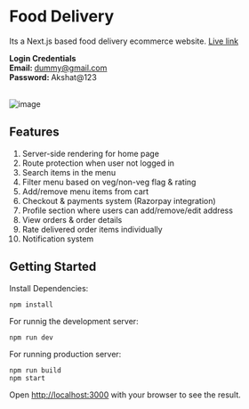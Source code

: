 # Food Delivery

Its a Next.js based food delivery ecommerce website. <a href='https://food-delivery-sage.vercel.app'>Live link</a>

<b>Login Credentials</b></br>
<b>Email: </b>dummy@gmail.com</br>
<b>Password: </b>Akshat@123</br></br>

![image](https://github.com/AkshatG165/food-delivery/assets/99654937/bf436c58-ec0d-4317-8fd2-d0a1d5e39531)

## Features

1. Server-side rendering for home page
2. Route protection when user not logged in
3. Search items in the menu
4. Filter menu based on veg/non-veg flag & rating
5. Add/remove menu items from cart
6. Checkout & payments system (Razorpay integration)
7. Profile section where users can add/remove/edit address
8. View orders & order details
9. Rate delivered order items individually
10. Notification system

## Getting Started

Install Dependencies:
```
npm install
```

For runnig the development server:
```
npm run dev
```

For running production server:
```
npm run build
npm start
```

Open [http://localhost:3000](http://localhost:3000) with your browser to see the result.
